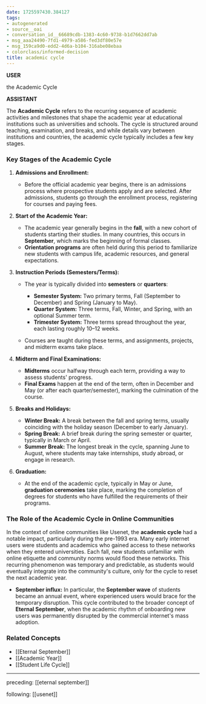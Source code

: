 ```yaml
---
date: 1725597430.384127
tags:
- autogenerated
- source__oai
- conversation_id__66689cdb-1383-4c60-9738-b1d7662dd7ab
- msg_aaa24490-7fd1-4979-a586-fed3df80e57e
- msg_159ca9d0-edd2-4d6a-b104-316abe08ebaa
- colorclass/informed-decision
title: academic cycle
---
```


**USER**

the Academic Cycle


**ASSISTANT**

The **Academic Cycle** refers to the recurring sequence of academic activities and milestones that shape the academic year at educational institutions such as universities and schools. The cycle is structured around teaching, examination, and breaks, and while details vary between institutions and countries, the academic cycle typically includes a few key stages.

### Key Stages of the Academic Cycle
1. **Admissions and Enrollment:**
   - Before the official academic year begins, there is an admissions process where prospective students apply and are selected. After admissions, students go through the enrollment process, registering for courses and paying fees.

2. **Start of the Academic Year:**
   - The academic year generally begins in the **fall**, with a new cohort of students starting their studies. In many countries, this occurs in **September**, which marks the beginning of formal classes.
   - **Orientation programs** are often held during this period to familiarize new students with campus life, academic resources, and general expectations.

3. **Instruction Periods (Semesters/Terms):**
   - The year is typically divided into **semesters** or **quarters**:
     - **Semester System:** Two primary terms, Fall (September to December) and Spring (January to May).
     - **Quarter System:** Three terms, Fall, Winter, and Spring, with an optional Summer term.
     - **Trimester System:** Three terms spread throughout the year, each lasting roughly 10–12 weeks.
   
   - Courses are taught during these terms, and assignments, projects, and midterm exams take place.

4. **Midterm and Final Examinations:**
   - **Midterms** occur halfway through each term, providing a way to assess students' progress.
   - **Final Exams** happen at the end of the term, often in December and May (or after each quarter/semester), marking the culmination of the course.

5. **Breaks and Holidays:**
   - **Winter Break:** A break between the fall and spring terms, usually coinciding with the holiday season (December to early January).
   - **Spring Break:** A brief break during the spring semester or quarter, typically in March or April.
   - **Summer Break:** The longest break in the cycle, spanning June to August, where students may take internships, study abroad, or engage in research.

6. **Graduation:**
   - At the end of the academic cycle, typically in May or June, **graduation ceremonies** take place, marking the completion of degrees for students who have fulfilled the requirements of their programs.

### The Role of the Academic Cycle in Online Communities
In the context of online communities like Usenet, the **academic cycle** had a notable impact, particularly during the pre-1993 era. Many early internet users were students and academics who gained access to these networks when they entered universities. Each fall, new students unfamiliar with online etiquette and community norms would flood these networks. This recurring phenomenon was temporary and predictable, as students would eventually integrate into the community's culture, only for the cycle to reset the next academic year.

- **September influx:** In particular, the **September wave** of students became an annual event, where experienced users would brace for the temporary disruption. This cycle contributed to the broader concept of **Eternal September**, when the academic rhythm of onboarding new users was permanently disrupted by the commercial internet's mass adoption.

### Related Concepts
- [[Eternal September]]
- [[Academic Year]]
- [[Student Life Cycle]]


---

preceding: [[eternal september]]  


following: [[usenet]]
